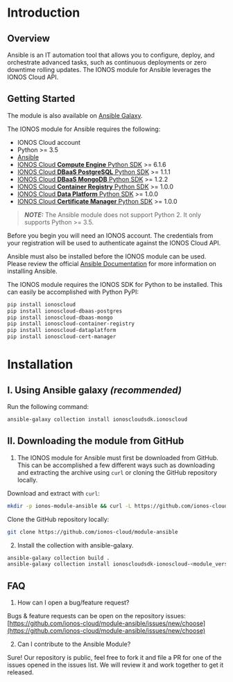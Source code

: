 # Introduction

## Overview

Ansible is an IT automation tool that allows you to configure, deploy, and orchestrate advanced tasks, such as continuous deployments or zero downtime rolling updates. The IONOS module for Ansible leverages the IONOS Cloud API.

## Getting Started

The module is also available on [Ansible Galaxy](https://galaxy.ansible.com/ionoscloudsdk/ionoscloud).

The IONOS module for Ansible requires the following:

* IONOS Cloud account
* Python >= 3.5
* [Ansible](https://www.ansible.com/)
* [IONOS Cloud **Compute Engine** Python SDK](https://pypi.org/project/ionoscloud/) >= 6.1.6
* [IONOS Cloud **DBaaS PostgreSQL** Python SDK](https://pypi.org/project/ionoscloud-dbaas-postgres/) >= 1.1.1
* [IONOS Cloud **DBaaS MongoDB** Python SDK](https://pypi.org/project/ionoscloud-dbaas-mongo/) >= 1.2.2
* [IONOS Cloud **Container Registry** Python SDK](https://pypi.org/project/ionoscloud-container-registry/) >= 1.0.0
* [IONOS Cloud **Data Platform** Python SDK](https://pypi.org/project/ionoscloud-dataplatform/) >= 1.0.0
* [IONOS Cloud **Certificate Manager** Python SDK](https://pypi.org/project/ionoscloud-cert-manager/) >= 1.0.0

> **_NOTE:_**  The Ansible module does not support Python 2. It only supports Python >= 3.5.

Before you begin you will need an IONOS account. The credentials from your registration will be used to authenticate against the IONOS Cloud API.

Ansible must also be installed before the IONOS module can be used. Please review the official [Ansible Documentation](http://docs.ansible.com/ansible/intro_installation.html) for more information on installing Ansible.

The IONOS module requires the IONOS SDK for Python to be installed. This can easily be accomplished with Python PyPI:

```bash
pip install ionoscloud
pip install ionoscloud-dbaas-postgres
pip install ionoscloud-dbaas-mongo
pip install ionoscloud-container-registry
pip install ionoscloud-dataplatform
pip install ionoscloud-cert-manager
```

# Installation

## I. Using Ansible galaxy _(recommended)_

  Run the following command:

  ```bash
  ansible-galaxy collection install ionoscloudsdk.ionoscloud
  ```

## II. Downloading the module from GitHub

1. The IONOS module for Ansible must first be downloaded from GitHub. This can be accomplished a few different ways such as downloading and extracting the archive using `curl` or cloning the GitHub repository locally.

  Download and extract with `curl`:

  ```bash
  mkdir -p ionos-module-ansible && curl -L https://github.com/ionos-cloud/module-ansible/tarball/master | tar zx -C ionos-module-ansible/ --strip-components=1
  ```

  Clone the GitHub repository locally:

  ```bash
  git clone https://github.com/ionos-cloud/module-ansible
  ```

2. Install the collection with ansible-galaxy.

  ```bash
  ansible-galaxy collection build .
  ansible-galaxy collection install ionoscloudsdk-ionoscloud-<module_version>.tar.gz
  ```

## FAQ

1. How can I open a bug/feature request?

Bugs & feature requests can be open on the repository issues: [https://github.com/ionos-cloud/module-ansible/issues/new/choose](https://github.com/ionos-cloud/module-ansible/issues/new/choose)

2. Can I contribute to the Ansible Module?

Sure! Our repository is public, feel free to fork it and file a PR for one of the issues opened in the issues list. We will review it and work together to get it released.

